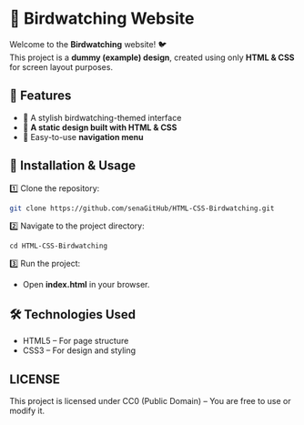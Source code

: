 # 🦜 Birdwatching Website

Welcome to the **Birdwatching** website! 🐦  
This project is a **dummy (example) design**, created using only **HTML & CSS** for screen layout purposes.

## 🌟 Features  
- 📸 A stylish birdwatching-themed interface  
- 🎨 **A static design built with HTML & CSS**  
- 🔗 Easy-to-use **navigation menu** 

## 🚀 Installation & Usage

1️⃣ Clone the repository:
````bash 
git clone https://github.com/senaGitHub/HTML-CSS-Birdwatching.git
````
2️⃣ Navigate to the project directory:
```
cd HTML-CSS-Birdwatching
````
3️⃣ Run the project:
* Open **index.html** in your browser.

## 🛠 Technologies Used
* HTML5 – For page structure
* CSS3 – For design and styling

## LICENSE
This project is licensed under CC0 (Public Domain) – You are free to use or modify it.
